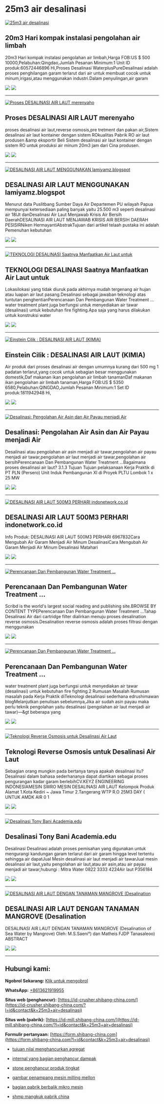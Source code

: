 # 25m3 air desalinasi

<a href="https://swt.shibang-china.com/?l=id&img&k=25m3+air+desalinasi" target="_blank">![25m3 air desalinasi](http://static.shibang-china.com/all-800x300/795.jpg)</a>

## 20m3 Hari kompak instalasi pengolahan air limbah
20m3 Hari kompak instalasi pengolahan air limbah,Harga FOB:US $ 500 10000,Pelabuhan:Qingdao,Jumlah Pesanan Minimum:1 Unit ID produk:60572446896 Hi,Proses Desalinasi WaterplusPureDesalinasi adalah proses penghilangan garam terlarut dari air untuk membuat cocok untuk minum,irigasi,atau menggunakan industri.Dalam penyulingan,air garam


<a href="https://whatsapp.shibangsoft.com/WhatsApp.php" target="_blank" title="WhatsApp">![](http://static.shibang-china.com/icon/whatsapp.png)</a> <a href="https://swt.shibang-china.com/?l=id&icon&k=25m3+air+desalinasi" target="_blank">![](http://static.shibang-china.com/icon/chat-id.png)</a>

---

<a href="https://swt.shibang-china.com/?l=id&img&k=25m3+air+desalinasi" target="_blank">![Proses DESALINASI AIR LAUT merenyaho](http://static.shibang-china.com/all-800x300/834.jpg)</a>

## Proses DESALINASI AIR LAUT merenyaho
proses desalinasi air laut,reverse osmosis,pre tretment dan pakan air,Sistem desalinasi air laut kontainer dengan sistem ROkualitas Pabrik RO air laut produsen &amp eksportir Beli Sistem desalinasi air laut kontainer dengan sistem RO untuk produksi air minum 20m3 jam dari Cina produsen.


<a href="https://whatsapp.shibangsoft.com/WhatsApp.php" target="_blank" title="WhatsApp">![](http://static.shibang-china.com/icon/whatsapp.png)</a> <a href="https://swt.shibang-china.com/?l=id&icon&k=25m3+air+desalinasi" target="_blank">![](http://static.shibang-china.com/icon/chat-id.png)</a>

---

<a href="https://swt.shibang-china.com/?l=id&img&k=25m3+air+desalinasi" target="_blank">![DESALINASI AIR LAUT MENGGUNAKAN lamiyamz.blogspot](http://static.shibang-china.com/all-800x300/31.jpg)</a>

## DESALINASI AIR LAUT MENGGUNAKAN lamiyamz.blogspot
Menurut data Puslitbang Sumber Daya Air Departemen PU wilayah Papua mempunyai ketersediaan paling banyak yaitu 25.500 m3 seperti desalinasi air 18lJt danDesalinasi Air Laut Menjawab Krisis Air Bersih DaerahDESALINASI AIR LAUT MENJAWAB KRISIS AIR BERSIH DAERAH PESISIRNiken HermayantiAbstrakTujuan dari artikel telaah pustaka ini adalah Pemenuhan kebutuhan


<a href="https://whatsapp.shibangsoft.com/WhatsApp.php" target="_blank" title="WhatsApp">![](http://static.shibang-china.com/icon/whatsapp.png)</a> <a href="https://swt.shibang-china.com/?l=id&icon&k=25m3+air+desalinasi" target="_blank">![](http://static.shibang-china.com/icon/chat-id.png)</a>

---

<a href="https://swt.shibang-china.com/?l=id&img&k=25m3+air+desalinasi" target="_blank">![TEKNOLOGI DESALINASI Saatnya Manfaatkan Air Laut untuk](http://static.shibang-china.com/all-800x300/841.jpg)</a>

## TEKNOLOGI DESALINASI Saatnya Manfaatkan Air Laut untuk
Lokasilokasi yang tidak diuruk pada akhirnya mudah tergenang air hujan atau luapan air laut pasang.Desalinasi sebagai jawaban teknologi atas tuntutan penghentianPerencanaan Dan Pembangunan Water Treatment …water treatment plant juga berfungsi untuk menyediakan air tawar (desalinasi) untuk kebutuhan fire fighting.Apa saja yang harus dilakukan untuk konstruksi water


<a href="https://whatsapp.shibangsoft.com/WhatsApp.php" target="_blank" title="WhatsApp">![](http://static.shibang-china.com/icon/whatsapp.png)</a> <a href="https://swt.shibang-china.com/?l=id&icon&k=25m3+air+desalinasi" target="_blank">![](http://static.shibang-china.com/icon/chat-id.png)</a>

---

<a href="https://swt.shibang-china.com/?l=id&img&k=25m3+air+desalinasi" target="_blank">![Einstein Cilik : DESALINASI AIR LAUT (KIMIA)](http://static.shibang-china.com/all-800x300/283.jpg)</a>

## Einstein Cilik : DESALINASI AIR LAUT (KIMIA)
Air produk dari proses desalinasi air dengan umumnya kurang dari 500 mg 1 padatan terlarut,yang cocok untuk sebagian besar menggunakan domestik,Daf makanan ikan pengolahan air limbah tanamanDaf makanan ikan pengolahan air limbah tanaman,Harga FOB:US $ 5350 6580,Pelabuhan:QINGDAO,Jumlah Pesanan Minimum:1 Set ID produk:1811942948 Hi,


<a href="https://whatsapp.shibangsoft.com/WhatsApp.php" target="_blank" title="WhatsApp">![](http://static.shibang-china.com/icon/whatsapp.png)</a> <a href="https://swt.shibang-china.com/?l=id&icon&k=25m3+air+desalinasi" target="_blank">![](http://static.shibang-china.com/icon/chat-id.png)</a>

---

<a href="https://swt.shibang-china.com/?l=id&img&k=25m3+air+desalinasi" target="_blank">![Desalinasi: Pengolahan Air Asin dan Air Payau menjadi Air](http://static.shibang-china.com/all-800x300/374.jpg)</a>

## Desalinasi: Pengolahan Air Asin dan Air Payau menjadi Air
Desalinasi atau pengolahan air asin menjadi air tawar,pengolahan air payau menjadi air tawar,pengolahan air laut menjadi air tawar,pengolahan air bersihPerencanaan Dan Pembangunan Water Treatment …Bagaimana proses desalinasi air laut? 3.1.3 Tujuan Tujuan pelaksanaan Kerja Praktik di PT PLN (Persero) Unit Induk Pembangunan XI di Proyek PLTU Lombok 1 x 25 MW


<a href="https://whatsapp.shibangsoft.com/WhatsApp.php" target="_blank" title="WhatsApp">![](http://static.shibang-china.com/icon/whatsapp.png)</a> <a href="https://swt.shibang-china.com/?l=id&icon&k=25m3+air+desalinasi" target="_blank">![](http://static.shibang-china.com/icon/chat-id.png)</a>

---

<a href="https://swt.shibang-china.com/?l=id&img&k=25m3+air+desalinasi" target="_blank">![DESALINASI AIR LAUT 500M3 PERHARI indonetwork.co.id](http://static.shibang-china.com/all-800x300/1244.jpg)</a>

## DESALINASI AIR LAUT 500M3 PERHARI indonetwork.co.id
Info Produk: DESALINASI AIR LAUT 500M3 PERHARI 6967832Cara Mengubah Air Garam Menjadi Air Minum DesalinasiCara Mengubah Air Garam Menjadi Air Minum Desalinasi Matahari


<a href="https://whatsapp.shibangsoft.com/WhatsApp.php" target="_blank" title="WhatsApp">![](http://static.shibang-china.com/icon/whatsapp.png)</a> <a href="https://swt.shibang-china.com/?l=id&icon&k=25m3+air+desalinasi" target="_blank">![](http://static.shibang-china.com/icon/chat-id.png)</a>

---

<a href="https://swt.shibang-china.com/?l=id&img&k=25m3+air+desalinasi" target="_blank">![Perencanaan Dan Pembangunan Water Treatment …](http://static.shibang-china.com/all-800x300/1136.jpg)</a>

## Perencanaan Dan Pembangunan Water Treatment …
Scribd is the world's largest social reading and publishing site.BROWSE BY CONTENT TYPEPerencanaan Dan Pembangunan Water Treatment …Tahap Desalinasi Air dari cartridge filter dialirkan menuju proses desalination reverse osmosis.Desalination reverse osmosis adalah proses filtrasi dengan menggunakan


<a href="https://whatsapp.shibangsoft.com/WhatsApp.php" target="_blank" title="WhatsApp">![](http://static.shibang-china.com/icon/whatsapp.png)</a> <a href="https://swt.shibang-china.com/?l=id&icon&k=25m3+air+desalinasi" target="_blank">![](http://static.shibang-china.com/icon/chat-id.png)</a>

---

<a href="https://swt.shibang-china.com/?l=id&img&k=25m3+air+desalinasi" target="_blank">![Perencanaan Dan Pembangunan Water Treatment …](http://static.shibang-china.com/all-800x300/606.jpg)</a>

## Perencanaan Dan Pembangunan Water Treatment …
water treatment plant juga berfungsi untuk menyediakan air tawar (desalinasi) untuk kebutuhan fire fighting.2 Rumusan Masalah Rumusan masalah pada Kerja Praktik diTeknologi desalinasi sederhana edrushimawan blogMelanjutkan penulisan sebelumnya,Jika air sudah asin payau maka perlu teknik pengolahan yaitu desalinasi (pengolahan air laut menjadi air tawar)—&gt beberapa yang


<a href="https://whatsapp.shibangsoft.com/WhatsApp.php" target="_blank" title="WhatsApp">![](http://static.shibang-china.com/icon/whatsapp.png)</a> <a href="https://swt.shibang-china.com/?l=id&icon&k=25m3+air+desalinasi" target="_blank">![](http://static.shibang-china.com/icon/chat-id.png)</a>

---

<a href="https://swt.shibang-china.com/?l=id&img&k=25m3+air+desalinasi" target="_blank">![Teknologi Reverse Osmosis untuk Desalinasi Air Laut](http://static.shibang-china.com/all-800x300/274.jpg)</a>

## Teknologi Reverse Osmosis untuk Desalinasi Air Laut
Sebagian orang mungkin pada bertanya tanya apakah desalinasi itu? Desalinasi dalam bahasa sederhananya dapat diartikan sebagai proses pengurangan kadar garam berlebihCV.KEYZ ENGINEERING INDONESIAMESIN SWRO MESIN DESALINASI AIR LAUT Kelompok Produk Alamat 1.Kota Kediri ~ Jawa Timur 2.Tangerang WTP R.O 25M3 DAY ( UNTUK AMDK AIR 0 1


<a href="https://whatsapp.shibangsoft.com/WhatsApp.php" target="_blank" title="WhatsApp">![](http://static.shibang-china.com/icon/whatsapp.png)</a> <a href="https://swt.shibang-china.com/?l=id&icon&k=25m3+air+desalinasi" target="_blank">![](http://static.shibang-china.com/icon/chat-id.png)</a>

---

<a href="https://swt.shibang-china.com/?l=id&img&k=25m3+air+desalinasi" target="_blank">![Desalinasi Tony Bani Academia.edu](http://static.shibang-china.com/all-800x300/944.jpg)</a>

## Desalinasi Tony Bani Academia.edu
Desalinasi Desalinasi adalah proses pemisahan yang digunakan untuk mengurangi kandungan garam terlarut dari air garam hingga level tertentu sehingga air dapatJual Mesin desalinasi air laut menjadi air tawarJual mesin desalinasi air laut,yaitu pengolahan air laut,atau air asin,atau air payau menjadi air tawar,hubungi : Mitra Water 0822 3333 4224Air laut P356184


<a href="https://whatsapp.shibangsoft.com/WhatsApp.php" target="_blank" title="WhatsApp">![](http://static.shibang-china.com/icon/whatsapp.png)</a> <a href="https://swt.shibang-china.com/?l=id&icon&k=25m3+air+desalinasi" target="_blank">![](http://static.shibang-china.com/icon/chat-id.png)</a>

---

<a href="https://swt.shibang-china.com/?l=id&img&k=25m3+air+desalinasi" target="_blank">![DESALINASI AIR LAUT DENGAN TANAMAN MANGROVE (Desalination](http://static.shibang-china.com/all-800x300/1414.jpg)</a>

## DESALINASI AIR LAUT DENGAN TANAMAN MANGROVE (Desalination
DESALINASI AIR LAUT DENGAN TANAMAN MANGROVE (Desalination of Sea Water by Mangrove) Oleh: M.S.Saeni°) dan Matheis FJDP Tanasaleoo) ABSTRACT

<a href="https://whatsapp.shibangsoft.com/WhatsApp.php" target="_blank" title="WhatsApp">![](http://static.shibang-china.com/icon/whatsapp.png)</a> <a href="https://swt.shibang-china.com/?l=id&icon&k=25m3+air+desalinasi" target="_blank">![](http://static.shibang-china.com/icon/chat-id.png)</a>

---
## Hubungi kami:

**Ngobrol Sekarang:** [Klik untuk mengobrol](https://swt.shibang-china.com?l=id&contact&k=25m3+air+desalinasi)

**WhatsApp:**  [+8613621919955](https://whatsapp.shibangsoft.com/WhatsApp.php)

**Situs web (penghancur):** [https://id-crusher.shibang-china.com/](https://id-crusher.shibang-china.com/?l=id&contact&k=25m3+air+desalinasi)

**Situs web (pabrik):** [https://id-mill.shibang-china.com/](https://id-mill.shibang-china.com/?l=id&contact&k=25m3+air+desalinasi)

**Formulir pertanyaan:** [https://form.shibang-china.com](https://form.shibang-china.com?l=id&contact&k=25m3+air+desalinasi)

* [tujuan nilai menghancurkan agregat](../38/tujuan%20nilai%20menghancurkan%20agregat.md)

* [internal yang bagian penghancur dampak](../32/internal%20yang%20bagian%20penghancur%20dampak.md)

* [stone penghancur produk tingkat](../37/stone%20penghancur%20produk%20tingkat.md)

* [gambar penampang mesin milling mellon](../40/gambar%20penampang%20mesin%20milling%20mellon.md)

* [bagian pabrik berbalik mikro mesin](../32/bagian%20pabrik%20berbalik%20mikro%20mesin.md)

* [shmp mangkuk pabrik china](../34/shmp%20mangkuk%20pabrik%20china.md)